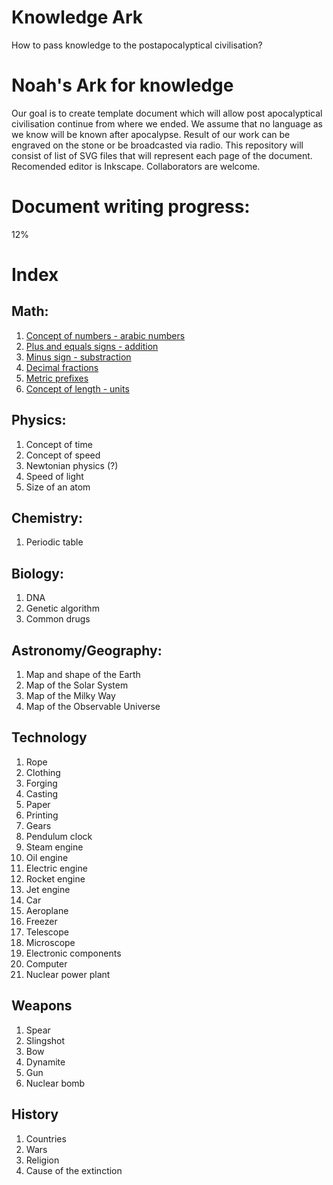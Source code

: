 # Knowledge Ark
How to pass knowledge to the postapocalyptical civilisation?

# Noah's Ark for knowledge
Our goal is to create template document which will allow post apocalyptical civilisation continue from where we ended. We assume that no language as we know will be known after apocalypse. Result of our work can be engraved on the stone or be broadcasted via radio. This repository will consist of list of SVG files that will represent each page of the document. Recomended editor is Inkscape. Collaborators are welcome. 

# Document writing progress:
12%

# Index
## Math:

1. [Concept of numbers - arabic numbers](Math/1.%20Concept%20of%20numbers%20-%20arabic%20numbers.svg)
2. [Plus and equals signs - addition](Math/2.%20Plus%20and%20equals%20signs%20-%20addition.svg)
3. [Minus sign - substraction](Math/3.%20Minus%20sign%20-%20substraction.svg)
4. [Decimal fractions](Math/4.%20Decimal%20fractions.svg)
5. [Metric prefixes](Math/5.%20Metric%20prefixes.svg)
6. [Concept of length - units](Math/6.%20Concept%20of%20length%20-%20units.svg)

## Physics:

1. Concept of time
2. Concept of speed
3. Newtonian physics (?)
4. Speed of light
5. Size of an atom

## Chemistry:

1. Periodic table

## Biology:

1. DNA
2. Genetic algorithm
3. Common drugs

## Astronomy/Geography:

1. Map and shape of the Earth
2. Map of the Solar System
3. Map of the Milky Way
4. Map of the Observable Universe

## Technology

1. Rope
2. Clothing
3. Forging
4. Casting
5. Paper
6. Printing
7. Gears
8. Pendulum clock
9. Steam engine
10. Oil engine
11. Electric engine
12. Rocket engine
13. Jet engine
14. Car
15. Aeroplane
16. Freezer
17. Telescope
18. Microscope
19. Electronic components
20. Computer
21. Nuclear power plant 

## Weapons

1. Spear
2. Slingshot
3. Bow
4. Dynamite  
5. Gun 
6. Nuclear bomb 

## History

1. Countries
2. Wars
3. Religion
4. Cause of the extinction

